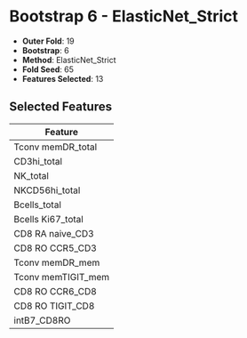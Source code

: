 # Bootstrap 6 - ElasticNet_Strict

- **Outer Fold**: 19
- **Bootstrap**: 6
- **Method**: ElasticNet_Strict
- **Fold Seed**: 65
- **Features Selected**: 13

## Selected Features

| Feature |
|---------|
| Tconv memDR_total |
| CD3hi_total |
| NK_total |
| NKCD56hi_total |
| Bcells_total |
| Bcells Ki67_total |
| CD8 RA naive_CD3 |
| CD8 RO CCR5_CD3 |
| Tconv memDR_mem |
| Tconv memTIGIT_mem |
| CD8 RO CCR6_CD8 |
| CD8 RO TIGIT_CD8 |
| intB7_CD8RO |
